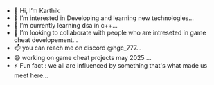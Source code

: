 - 👋 Hi, I’m Karthik
- 👀 I’m interested in Developing and learning new technologies...
- 🌱 I’m currently learning dsa in c++...
- 💞️ I’m looking to collaborate with people who are intreseted in game cheat developement...
- 📫 you can reach me on discord @hgc_777...
- 😄 working on game cheat projects may 2025 ...
- ⚡ Fun fact : we all are influenced by something that's what made us meet here...

<!---
Medapalli-Karthik/Medapalli-Karthik is a ✨ special ✨ repository because its `README.md` (this file) appears on your GitHub profile.
You can click the Preview link to take a look at your changes.
--->
